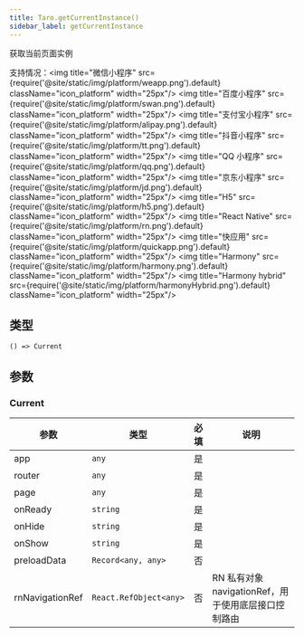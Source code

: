 ```yaml
---
title: Taro.getCurrentInstance()
sidebar_label: getCurrentInstance
---
```


获取当前页面实例

支持情况：<img title="微信小程序" src={require('@site/static/img/platform/weapp.png').default} className="icon_platform" width="25px"/> <img title="百度小程序" src={require('@site/static/img/platform/swan.png').default} className="icon_platform" width="25px"/> <img title="支付宝小程序" src={require('@site/static/img/platform/alipay.png').default} className="icon_platform" width="25px"/> <img title="抖音小程序" src={require('@site/static/img/platform/tt.png').default} className="icon_platform" width="25px"/> <img title="QQ 小程序" src={require('@site/static/img/platform/qq.png').default} className="icon_platform" width="25px"/> <img title="京东小程序" src={require('@site/static/img/platform/jd.png').default} className="icon_platform" width="25px"/> <img title="H5" src={require('@site/static/img/platform/h5.png').default} className="icon_platform" width="25px"/> <img title="React Native" src={require('@site/static/img/platform/rn.png').default} className="icon_platform" width="25px"/> <img title="快应用" src={require('@site/static/img/platform/quickapp.png').default} className="icon_platform" width="25px"/> <img title="Harmony" src={require('@site/static/img/platform/harmony.png').default} className="icon_platform" width="25px"/> <img title="Harmony hybrid" src={require('@site/static/img/platform/harmonyHybrid.png').default} className="icon_platform" width="25px"/>

## 类型

```tsx
() => Current
```

## 参数

### Current

| 参数 | 类型 | 必填 | 说明 |
| --- | --- | :---: | --- |
| app | `any` | 是 |  |
| router | `any` | 是 |  |
| page | `any` | 是 |  |
| onReady | `string` | 是 |  |
| onHide | `string` | 是 |  |
| onShow | `string` | 是 |  |
| preloadData | `Record<any, any>` | 否 |  |
| rnNavigationRef | `React.RefObject<any>` | 否 | RN 私有对象navigationRef，用于使用底层接口控制路由 |
